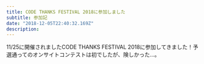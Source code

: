 ```yaml
---
title: CODE THANKS FESTIVAL 2018に参加しました
subtitle: 参加記
date: "2018-12-05T22:40:32.169Z"
description:
---
```

11/25に開催されましたCODE THANKS FESTIVAL 2018に参加してきました！予選通ってのオンサイトコンテストは初でしたが、険しかった…。